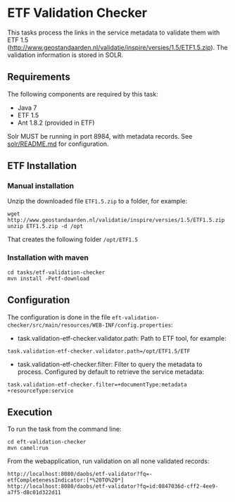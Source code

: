 # ETF Validation Checker

This tasks process the links in the service metadata to validate them with ETF 1.5 (http://www.geostandaarden.nl/validatie/inspire/versies/1.5/ETF1.5.zip). The validation information is stored in SOLR.

## Requirements
The following components are required by this task:

* Java 7
* ETF 1.5
* Ant 1.8.2 (provided in ETF)


Solr MUST be running in port 8984, with metadata records. See [solr/README.md](../../solr/README.md) for configuration.

## ETF Installation

### Manual installation

Unzip the downloaded file `ETF1.5.zip` to a folder, for example:

```
wget http://www.geostandaarden.nl/validatie/inspire/versies/1.5/ETF1.5.zip
unzip ETF1.5.zip -d /opt
```
That creates the following folder `/opt/ETF1.5`

### Installation with maven

```
cd tasks/etf-validation-checker
mvn install -Petf-download
```


## Configuration
The configuration is done in the file `eft-validation-checker/src/main/resources/WEB-INF/config.properties`:

* task.validation-etf-checker.validator.path: Path to ETF tool, for example:

```
task.validation-etf-checker.validator.path=/opt/ETF1.5/ETF
```

* task.validation-etf-checker.filter: Filter to query the metadata to process. Configured by default to retrieve the service metadata:


```
task.validation-etf-checker.filter=+documentType:metadata +resourceType:service
```

## Execution

To run the task from the command line:

```
cd eft-validation-checker
mvn camel:run
```

From the webapplication, run validation on all none validated records:

```
http://localhost:8080/daobs/etf-validator?fq=-etfCompletenessIndicator:[*%20TO%20*]
http://localhost:8080/daobs/etf-validator?fq=id:0847036d-cff2-4ee9-a7f5-d8c01d322d11
```
